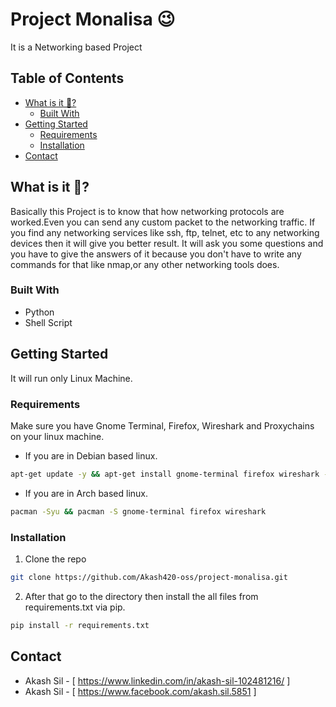 # Project Monalisa 😉
It is a Networking based Project

## Table of Contents
* [What is it 🤔?](#about-the-project)
  * [Built With](#built-with)
* [Getting Started](#getting-started)
   * [Requirements](#requirements)
   * [Installation](#installation-guide)
* [Contact](#contact)
  

## What is it 🤔?
Basically this Project is to know that how networking protocols are worked.Even you can send any custom packet to the networking traffic.
If you find any networking services like ssh, ftp, telnet, etc to any networking devices then it will give you better result.
It will ask you some questions and you have to give the answers of it because you don't have to write any commands for that like nmap,or any other networking tools does.


### Built With
* Python
* Shell Script

## Getting Started
It will run only Linux Machine.

### Requirements
Make sure you have Gnome Terminal, Firefox, Wireshark and Proxychains  on your linux machine.
* If you are in Debian based linux.
```sh
apt-get update -y && apt-get install gnome-terminal firefox wireshark -y
```
* If you are in Arch based linux.
```sh
pacman -Syu && pacman -S gnome-terminal firefox wireshark
```
### Installation
1. Clone the repo
```sh
git clone https://github.com/Akash420-oss/project-monalisa.git
```
2. After that go to the directory then install the all files from requirements.txt via pip.
```sh
pip install -r requirements.txt
```
 
## Contact
* Akash Sil - [ https://www.linkedin.com/in/akash-sil-102481216/ ]
* Akash Sil - [ https://www.facebook.com/akash.sil.5851 ]
